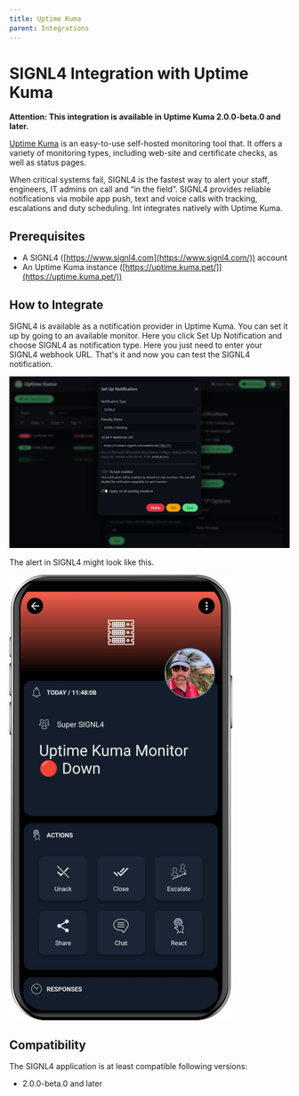 ```yaml
---
title: Uptime Kuma
parent: Integrations
---
```


# SIGNL4 Integration with Uptime Kuma

**Attention: This integration is available in Uptime Kuma 2.0.0-beta.0 and later.**

[Uptime Kuma](https://uptime.kuma.pet/) is an easy-to-use self-hosted monitoring tool that. It offers a variety of monitoring types, including web-site and certificate checks, as well as status pages.

When critical systems fail, SIGNL4 is the fastest way to alert your staff, engineers, IT admins on call and “in the field”. SIGNL4 provides reliable notifications via mobile app push, text and voice calls with tracking, escalations and duty scheduling. Int integrates natively with Uptime Kuma.

## Prerequisites

- A SIGNL4 ([https://www.signl4.com](https://www.signl4.com/)) account
- An Uptime Kuma instance ([https://uptime.kuma.pet/]](https://uptime.kuma.pet/))

## How to Integrate

SIGNL4 is available as a notification provider in Uptime Kuma. You can set it up by going to an available monitor. Here you click Set Up Notification and choose SIGNL4 as notification type. Here you just need to enter your SIGNL4 webhook URL. That's it and now you can test the SIGNL4 notification.

![SIGNL4 Notification Type](uptime-kuma-signl4.png)

The alert in SIGNL4 might look like this.

![SIGNL4 Alert](signl4-uptime-kuma.png)

## Compatibility

The SIGNL4 application is at least compatible following versions:
- 2.0.0-beta.0 and later
